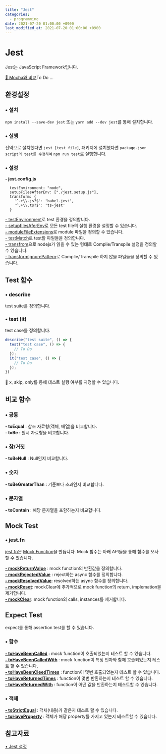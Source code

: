 ```yaml
---
title: "Jest"
categories: 
  - programming
date: 2021-07-20 01:00:00 +0900
last_modified_at: 2021-07-20 01:00:00 +0900
---
```


# Jest
Jest는 JavaScript Framework입니다.

[🔎 Mocha와 비교]()To Do ...

## 환경설정

### • 설치
`npm install --save-dev jest` 또는 `yarn add --dev jest`를 통해 설치합니다.

### • 실행
전역으로 설치했다면 `jest [test file]`, 패키지에 설치했다면 `package.json script의 test를 수정하여` `npm run test`로 실행합니다.

### • 설정
**\- jest.config.js**
```
  testEnvironment: "node",
  setupFilesAfterEnv: ["./jest.setup.js"],
  transform: {
    '^.+\\.js?$': 'babel-jest',
    '^.+\\.ts?$': 'ts-jest'
  }
```
[\- testEnvironment](https://jestjs.io/docs/configuration#testenvironment-string)로 test 환경을 정의합니다.  
[\- setupfilesAferEnv](https://jestjs.io/docs/configuration#setupfilesafterenv-array)로 모든 test file의 실행 환경을 설정할 수 있습니다.  
[\- moduleFileExtensions](https://jestjs.io/docs/configuration#modulefileextensions-arraystring)로 module 파일을 정의할 수 있습니다.  
[\- testMatch](https://jestjs.io/docs/configuration#testmatch-arraystring)로 test할 파일들을 정의합니다.  
[\- transfrom](https://jestjs.io/docs/configuration#transform-objectstring-pathtotransformer--pathtotransformer-object)으로 nodejs가 읽을 수 있는 형태로 Complie/Transpile 설정을 정의할 수 있습니다.  
[\- transformIgnorePattern](https://jestjs.io/docs/configuration#transformignorepatterns-arraystring)로 Complie/Transpile 하지 않을 파일들을 정의할 수 있습니다.

## Test 함수
### • describe
test suite를 정의합니다.

### • test (it)
test case를 정의합니다.

```js
describe("test suite", () => {
  test("test case", () => {
    // To Do
  });
  it("test case", () => {
    // To Do
  });
})
```
🔎 x, skip, only를 통해 테스트 실행 여부를 지정할 수 있습니다.

## 비교 함수
### • 공통
**\- toEqual** : 참조 자료형(객체, 배열)을 비교합니다.  
**\- toBe** : 원시 자료형을 비교합니다.

### • 참/거짓
**\- toBeNull** : Null인지 비교합니다.

### • 숫자
**\- toBeGreaterThan** : 기준보다 초과인지 비교합니다.

### • 문자열
**\- toContain** : 해당 문자열을 포함하는지 비교합니다.

## Mock Test
### • jest.fn
[jest.fn](https://jestjs.io/docs/jest-object#jestfnimplementation)은 [Mock Function](https://jestjs.io/docs/mock-function-api)을 만듭니다. Mock 함수는 아래 API들을 통해 함수를 모사할 수 있습니다.

**[\- mockReturnValue](https://jestjs.io/docs/mock-function-api#mockfnmockreturnvaluevalue)** : mock function의 반환값을 정의합니다.  
**[\- mockRejectedValue](https://jestjs.io/docs/mock-function-api#mockfnmockrejectedvaluevalue)** : reject하는 async 함수를 정의합니다.  
**[\- mockResolvedValue](https://jestjs.io/docs/mock-function-api#mockfnmockresolvedvaluevalue)**: resolved하는 async 함수를 정의합니다.  
**[\- mockReset](https://jestjs.io/docs/mock-function-api#mockfnmockreset)**: mockClear에 추가적으로 mock function의 return, implemation을 제거합니다.  
**[\- mockClear](https://jestjs.io/docs/mock-function-api#mockfnmockclear)**: mock function의 calls, instances를 제거합니다.

## Expect Test
expect를 통해 assertion test를 할 수 있습니다.

### •  함수
**[\- toHaveBeenCalled](https://jestjs.io/docs/expect#tohavebeencalled)** : mock function이 호출되었는지 테스트 할 수 있습니다.  
**[\- toHaveBeenCalledWith](https://jestjs.io/docs/expect#tohavebeencalled)** : mock function이 특정 인자와 함께 호출되었는지 테스트 할 수 있습니다.  
**[\- toHaveBeenCleedTimes](https://jestjs.io/docs/expect#tohavebeencalledtimesnumber)** : function이 몇번 호출되었는지 테스트 할 수 있습니다.  
**[\- toHaveReturnedTimes](https://jestjs.io/docs/expect#tohavereturnedtimesnumber)** : function이 몇번 반환하는지 테스트 할 수 있습니다.  
**[\- toHaveReturnedWith](https://jestjs.io/docs/expect#tohavereturnedwithvalue)** : function이 어떤 값을 반환하는지 테스트할 수 있습니다.

### • 객체
**[\- toStrictEqual](https://jestjs.io/docs/expect#tostrictequalvalue)** : 객체(내용)가 같은지 테스트 할 수 있습니다.  
**[\- toHaveProperty](https://jestjs.io/docs/expect#tohavepropertykeypath-value)** : 객체가 해당 property를 가지고 있는지 테스트할 수 있습니다.


## 참고자료
[• Jest 설정](https://velog.io/@xortm854/TDD%EB%A5%BC-%EC%A0%81%EC%9A%A9%ED%95%B4%EB%B3%B4%EC%9E%90-2%ED%8E%B8TDD-%EC%84%A4%EC%A0%95ReactTypescript)